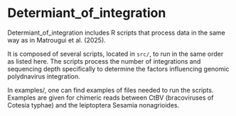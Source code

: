 # Determiant_of_integration
Determiant_of_integration includes R scripts that process data in the same way as in Matrougui et al. (2025).

It is composed of several scripts, located in `src/`, to run in the same order as listed here. The scripts process the number of integrations and sequencing depth specifically to determine the factors influencing genomic polydnavirus integration.

In examples/, one can find examples of files needed to run the scripts. Examples are given for chimeric reads between CtBV (bracoviruses of Cotesia typhae) and the leiptoptera Sesamia nonagrioides.
